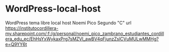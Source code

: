 # WordPress-local-host
WordPress tema libre local host
Noemi Pico
Segundo "C"
url
https://institutocordillera-my.sharepoint.com/:f:/g/personal/noemi_pico_zambrano_estudiantes_cordillera_edu_ec/EhHsYxWykaxPrg7sMZVl_awBV4qFjunzZslCVuMULwMMHg?e=Q9YY6t
